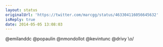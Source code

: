 ```yaml
---
layout: status
originalUrl: 'https://twitter.com/marcgg/status/463304116056645632'
isReply: true
date: 2014-05-05 13:08:03
---
```


@emilanddc @popaulin @nmondollot @kevintunc @drivy \o/
